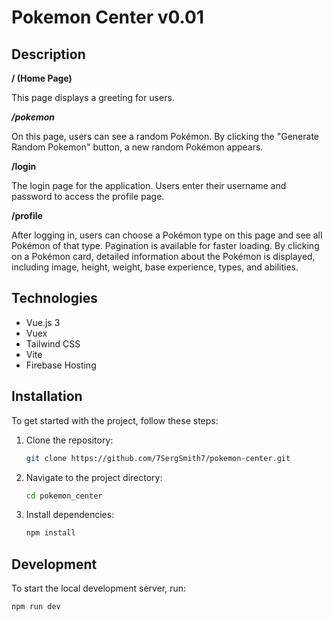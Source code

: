 # Pokemon Center v0.01

## Description

**/ (Home Page)**

This page displays a greeting for users.

_**/pokemon**_

On this page, users can see a random Pokémon. By clicking the "Generate Random Pokemon" button, a new random Pokémon appears.

**/login**

The login page for the application. Users enter their username and password to access the profile page.

**/profile**

After logging in, users can choose a Pokémon type on this page and see all Pokémon of that type. Pagination is available for faster loading. By clicking on a Pokémon card, detailed information about the Pokémon is displayed, including image, height, weight, base experience, types, and abilities.

## Technologies

- Vue.js 3
- Vuex
- Tailwind CSS
- Vite
- Firebase Hosting

## Installation

To get started with the project, follow these steps:

1. Clone the repository:

    ```bash
    git clone https://github.com/7SergSmith7/pokemon-center.git
    ```

2. Navigate to the project directory:

    ```bash
    cd pokemon_center
    ```

3. Install dependencies:

    ```bash
    npm install
    ```

## Development

To start the local development server, run:

```bash
npm run dev